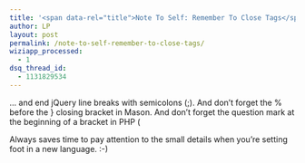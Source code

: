 ```yaml
---
title: '<span data-rel="title">Note To Self: Remember To Close Tags</span>'
author: LP
layout: post
permalink: /note-to-self-remember-to-close-tags/
wiziapp_processed:
  - 1
dsq_thread_id:
  - 1131829534
---
```

<span data-rel="content">

<p>
  &#8230; and end jQuery line breaks with semicolons (;). And don&#8217;t forget the % before the } closing bracket in Mason. And don&#8217;t forget the question mark at the beginning of a bracket in PHP (<?php). And, and, and&#8230;</p> 
  
  <p>
    Always saves time to pay attention to the small details when you&#8217;re setting foot in a new language. :-)
  </p></span>